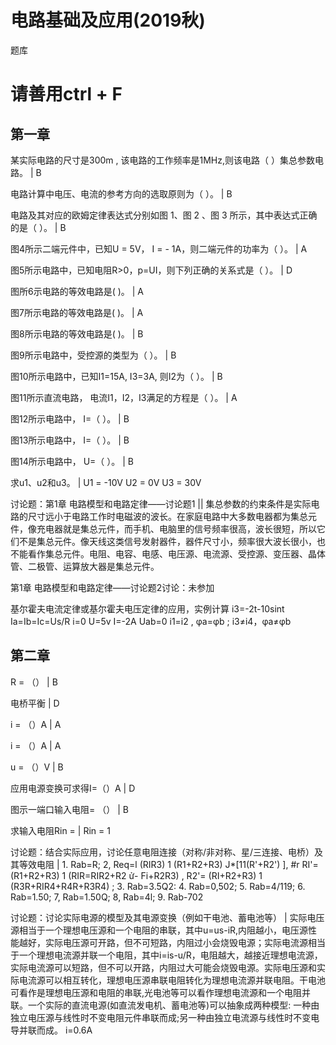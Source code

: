 # 电路基础及应用(2019秋)
题库
# 请善用ctrl + F

## 第一章

某实际电路的尺寸是300m , 该电路的工作频率是1MHz,则该电路（   ）集总参数电路。 |  B 

电路计算中电压、电流的参考方向的选取原则为（   ）。  | B 

电路及其对应的欧姆定律表达式分别如图 1、图 2 、图 3 所示，其中表达式正确的是（  ）。 | B 

图4所示二端元件中，已知U = 5V， I = - 1A，则二端元件的功率为（  ）。 | A 

图5所示电路中，已知电阻R>0，p=UI，则下列正确的关系式是（  ）。 | D

图所6示电路的等效电路是(        )。 | A 

图7所示电路的等效电路是(        )。 | A 

图8所示电路的等效电路是(        )。 | B

图9所示电路中，受控源的类型为（  ）。 | B

图10所示电路中，已知I1=15A, I3=3A, 则I2为（  ）。 | B 

图11所示直流电路， 电流I1，I2，I3满足的方程是（ ）。 | A 

图12所示电路中， I=（      ）。 | B 

图13所示电路中， I=（      ）。 | B

图14所示电路中， U=（      ）。 | B

求u1、u2和u3。 | U1 = -10V U2 = 0V U3 = 30V

讨论题：第1章 电路模型和电路定律——讨论题1  || 集总参数的约束条件是实际电路的尺寸远小于电路工作时电磁波的波长。在家庭电路中大多数电器都为集总元件，像充电器就是集总元件，而手机、电脑里的信号频率很高，波长很短，所以它们不是集总元件。像天线这类信号发射器件，器件尺寸小，频率很大波长很小，也不能看作集总元件。电阻、电容、电感、电压源、电流源、受控源、变压器、晶体管、二极管、运算放大器是集总元件。

第1章 电路模型和电路定律——讨论题2讨论：未参加

基尔霍夫电流定律或基尔霍夫电压定律的应用，实例计算 i3=-2t-10sint
Ia=Ib=Ic=Us/R
i=0
U=5v I=-2A 
Uab=0 
i1=i2 , φa=φb ; i3≠i4，φa≠φb

## 第二章

R = （） | B

电桥平衡 | D

i = （）A | A

i = （）A | A

u = （）V | B

应用电源变换可求得I=（）A | D

图示一端口输入电阻= （） | B

求输入电阻Rin =  |  Rin = 1

讨论题：结合实际应用，讨论任意电阻连接（对称/非对称、星/三连接、电桥）及其等效电阻 |   1. Rab=R; 2, Req=l (RIR3) 1 (R1+R2+R3) J*[11(R'+R2') ], #r RI'= (R1+R2+R3) 1 (RIR=RIR2+R2 ử- Fi+R2R3) , R2'= (RI+R2+R3) 1 (R3R+RIR4+R4R+R3R4) ; 3. Rab=3.5Q2: 4. Rab=0,502; 5. Rab=4/119; 6. Rab=1.50; 7, Rab=1.50Q; 8, Rab=4l; 9. Rab-702

讨论题：讨论实际电源的模型及其电源变换（例如干电池、蓄电池等） | 实际电压源相当于一个理想电压源和一个电阻的串联，其中u=us-iR,内阻越小，电压源性能越好，实际电压源可开路，但不可短路，内阻过小会烧毁电源；实际电流源相当于一个理想电流源并联一个电阻，其中i=is-u/R，电阻越大，越接近理想电流源，实际电流源可以短路，但不可以开路，内阻过大可能会烧毁电源。实际电压源和实际电流源可以相互转化，理想电压源串联电阻转化为理想电流源并联电阻。干电池可看作是理想电压源和电阻的串联,光电池等可以看作理想电流源和一个电阻并联。一个实际的直流电源(如直流发电机、蓄电池等)可以抽象成两种模型: 一种由独立电压源与线性时不变电阻元件串联而成;另一种由独立电流源与线性时不变电导并联而成。 i=0.6A


